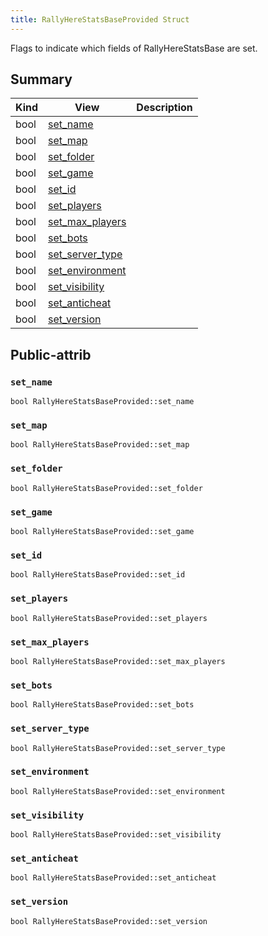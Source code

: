 ```yaml
---
title: RallyHereStatsBaseProvided Struct
---
```

Flags to indicate which fields of RallyHereStatsBase are set.

## Summary
| Kind | View | Description |
|------|------|-------------|
|bool|[set_name](/game-host-adapter/structrallyherestatsbaseprovidedxml/#structRallyHereStatsBaseProvided_1a70b50056cd9db575a09b3dd5c47c847d)||
|bool|[set_map](/game-host-adapter/structrallyherestatsbaseprovidedxml/#structRallyHereStatsBaseProvided_1a6dbbb6e65798bf04bc56da1c2438b8bf)||
|bool|[set_folder](/game-host-adapter/structrallyherestatsbaseprovidedxml/#structRallyHereStatsBaseProvided_1a05c7e417d5050b4c21707c76db514f7e)||
|bool|[set_game](/game-host-adapter/structrallyherestatsbaseprovidedxml/#structRallyHereStatsBaseProvided_1a3060a9786daf417fdfe93816486e4f6e)||
|bool|[set_id](/game-host-adapter/structrallyherestatsbaseprovidedxml/#structRallyHereStatsBaseProvided_1a58fc7c337cb05576da7a81ef7bc1f910)||
|bool|[set_players](/game-host-adapter/structrallyherestatsbaseprovidedxml/#structRallyHereStatsBaseProvided_1af1521128122c308c99810b8587bfaace)||
|bool|[set_max_players](/game-host-adapter/structrallyherestatsbaseprovidedxml/#structRallyHereStatsBaseProvided_1ac38b1192aad62dd944bd79a266286031)||
|bool|[set_bots](/game-host-adapter/structrallyherestatsbaseprovidedxml/#structRallyHereStatsBaseProvided_1a55c01054d81d6d876701a62dc523f39f)||
|bool|[set_server_type](/game-host-adapter/structrallyherestatsbaseprovidedxml/#structRallyHereStatsBaseProvided_1a1ea93d313c3efa5163b487fdcc455a3a)||
|bool|[set_environment](/game-host-adapter/structrallyherestatsbaseprovidedxml/#structRallyHereStatsBaseProvided_1a53b08569f29bffc246d002094d2dab0f)||
|bool|[set_visibility](/game-host-adapter/structrallyherestatsbaseprovidedxml/#structRallyHereStatsBaseProvided_1a69ba05b3e727896ae3c2f113c7f2cdcc)||
|bool|[set_anticheat](/game-host-adapter/structrallyherestatsbaseprovidedxml/#structRallyHereStatsBaseProvided_1a9de344dab9dd4609e6223c8cdfc7d2f6)||
|bool|[set_version](/game-host-adapter/structrallyherestatsbaseprovidedxml/#structRallyHereStatsBaseProvided_1a89bebf45e863b3596988bfe3247fb9c8)||
## Public-attrib



### `set_name` <a id="structRallyHereStatsBaseProvided_1a70b50056cd9db575a09b3dd5c47c847d"></a>

`bool RallyHereStatsBaseProvided::set_name`






### `set_map` <a id="structRallyHereStatsBaseProvided_1a6dbbb6e65798bf04bc56da1c2438b8bf"></a>

`bool RallyHereStatsBaseProvided::set_map`






### `set_folder` <a id="structRallyHereStatsBaseProvided_1a05c7e417d5050b4c21707c76db514f7e"></a>

`bool RallyHereStatsBaseProvided::set_folder`






### `set_game` <a id="structRallyHereStatsBaseProvided_1a3060a9786daf417fdfe93816486e4f6e"></a>

`bool RallyHereStatsBaseProvided::set_game`






### `set_id` <a id="structRallyHereStatsBaseProvided_1a58fc7c337cb05576da7a81ef7bc1f910"></a>

`bool RallyHereStatsBaseProvided::set_id`






### `set_players` <a id="structRallyHereStatsBaseProvided_1af1521128122c308c99810b8587bfaace"></a>

`bool RallyHereStatsBaseProvided::set_players`






### `set_max_players` <a id="structRallyHereStatsBaseProvided_1ac38b1192aad62dd944bd79a266286031"></a>

`bool RallyHereStatsBaseProvided::set_max_players`






### `set_bots` <a id="structRallyHereStatsBaseProvided_1a55c01054d81d6d876701a62dc523f39f"></a>

`bool RallyHereStatsBaseProvided::set_bots`






### `set_server_type` <a id="structRallyHereStatsBaseProvided_1a1ea93d313c3efa5163b487fdcc455a3a"></a>

`bool RallyHereStatsBaseProvided::set_server_type`






### `set_environment` <a id="structRallyHereStatsBaseProvided_1a53b08569f29bffc246d002094d2dab0f"></a>

`bool RallyHereStatsBaseProvided::set_environment`






### `set_visibility` <a id="structRallyHereStatsBaseProvided_1a69ba05b3e727896ae3c2f113c7f2cdcc"></a>

`bool RallyHereStatsBaseProvided::set_visibility`






### `set_anticheat` <a id="structRallyHereStatsBaseProvided_1a9de344dab9dd4609e6223c8cdfc7d2f6"></a>

`bool RallyHereStatsBaseProvided::set_anticheat`






### `set_version` <a id="structRallyHereStatsBaseProvided_1a89bebf45e863b3596988bfe3247fb9c8"></a>

`bool RallyHereStatsBaseProvided::set_version`







